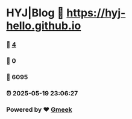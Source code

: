 # HYJ|Blog :link: https://hyj-hello.github.io 
### :page_facing_up: [4](https://hyj-hello.github.io/tag.html) 
### :speech_balloon: 0 
### :hibiscus: 6095 
### :alarm_clock: 2025-05-19 23:06:27 
### Powered by :heart: [Gmeek](https://github.com/Meekdai/Gmeek)
